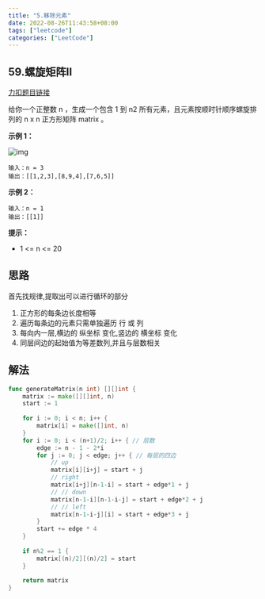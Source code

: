 ```yaml
---
title: "5.移除元素"
date: 2022-08-26T11:43:58+08:00
tags: ["leetcode"]
categories: ["LeetCode"]
---
```


## 59.螺旋矩阵II

[力扣题目链接](https://leetcode.cn/problems/spiral-matrix-ii/)

给你一个正整数 n ，生成一个包含 1 到 n2 所有元素，且元素按顺时针顺序螺旋排列的 n x n 正方形矩阵 matrix 。
 

**示例 1：**

![img](https://assets.leetcode.com/uploads/2020/11/13/spiraln.jpg)

    输入：n = 3
    输出：[[1,2,3],[8,9,4],[7,6,5]]





**示例 2：**

    输入：n = 1
    输出：[[1]]


**提示：**

* 1 <= n <= 20



## 思路

首先找规律,提取出可以进行循环的部分
1. 正方形的每条边长度相等
2. 遍历每条边的元素只需单独遍历 行 或 列
3. 每向内一层,横边的 纵坐标 变化,竖边的 横坐标 变化
4. 同层间边的起始值为等差数列,并且与层数相关

## 解法

```go
func generateMatrix(n int) [][]int {
    matrix := make([][]int, n)
    start := 1
    
    for i := 0; i < n; i++ {
        matrix[i] = make([]int, n)
    }
    for i := 0; i < (n+1)/2; i++ { // 层数
        edge := n - 1 - 2*i
        for j := 0; j < edge; j++ { // 每层的四边
            // up
            matrix[i][i+j] = start + j
            // right
            matrix[i+j][n-1-i] = start + edge*1 + j
            // // down
            matrix[n-1-i][n-1-i-j] = start + edge*2 + j
            // // left
            matrix[n-1-i-j][i] = start + edge*3 + j
        }
        start += edge * 4
    }
    
    if n%2 == 1 {
        matrix[(n)/2][(n)/2] = start
    }
    
    return matrix
}
```

